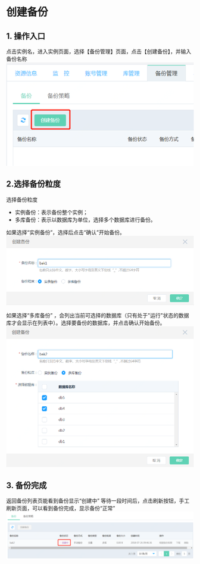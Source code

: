 # 创建备份

## 1. 操作入口
点击实例名，进入实例页面，选择【备份管理】页面，点击【创建备份】，并输入备份名称
![创建备份1](../../../../../../image/RDS/Create-Backup-1.png)

## 2.选择备份粒度
选择备份粒度
- 实例备份：表示备份整个实例；
- 多库备份：表示以数据库为单位，选择多个数据库进行备份。

如果选择“实例备份”，选择后点击“确认”开始备份。
![创建备份2](../../../../../../image/RDS/Create-Backup-2.png)

 如果选择“多库备份”  ，会列出当前可选择的数据库（只有处于"运行"状态的数据库才会显示在列表中）。选择要备份的数据库，并点击确认开始备份。
![创建备份3](../../../../../../image/RDS/Create-Backup-3.png)

## 3. 备份完成
返回备份列表页能看到备份显示“创建中”
等待一段时间后，点击刷新按钮，手工刷新页面，可以看到备份完成，显示备份“正常”
![创建备份4](../../../../../../image/RDS/Create-Backup-4.png)
